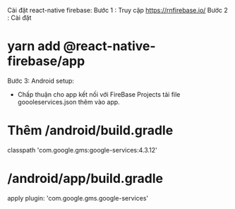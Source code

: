 Cài đặt react-native firebase:
Bước 1 : Truy cập  https://rnfirebase.io/
Bước 2 : Cài đặt 
# yarn add @react-native-firebase/app
Bước 3: Android setup:
* Chấp thuận cho app kết nối với FireBase Projects tải file goooleservices.json thêm vào app.
# Thêm /android/build.gradle
classpath 'com.google.gms:google-services:4.3.12' 
# /android/app/build.gradle
apply plugin: 'com.google.gms.google-services' 